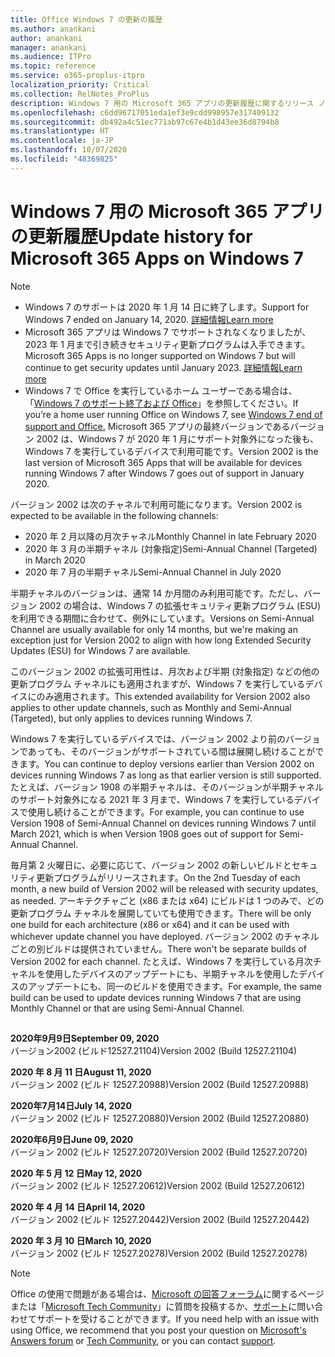 ```yaml
---
title: Office Windows 7 の更新の履歴
ms.author: anankani
author: anankani
manager: anankani
ms.audience: ITPro
ms.topic: reference
ms.service: o365-proplus-itpro
localization_priority: Critical
ms.collection: RelNotes_ProPlus
description: Windows 7 用の Microsoft 365 アプリの更新履歴に関するリリース ノートを提供
ms.openlocfilehash: c6dd96717051eda1ef3e9cdd998957e317409132
ms.sourcegitcommit: db492a4c51ec771ab97c67e4b1d43ee36d8794b8
ms.translationtype: HT
ms.contentlocale: ja-JP
ms.lasthandoff: 10/07/2020
ms.locfileid: "48369825"
---
```

# <a name="update-history-for-microsoft-365-apps-on-windows-7"></a><span data-ttu-id="828f6-103">Windows 7 用の Microsoft 365 アプリの更新履歴</span><span class="sxs-lookup"><span data-stu-id="828f6-103">Update history for Microsoft 365 Apps on Windows 7</span></span> 

 > [!NOTE]
>
>- <span data-ttu-id="828f6-104">Windows 7 のサポートは 2020 年 1 月 14 日に終了します。</span><span class="sxs-lookup"><span data-stu-id="828f6-104">Support for Windows 7 ended on January 14, 2020.</span></span> [<span data-ttu-id="828f6-105">詳細情報</span><span class="sxs-lookup"><span data-stu-id="828f6-105">Learn more</span></span>](https://www.microsoft.com/microsoft-365/windows/end-of-windows-7-support?rtc=1)
>- <span data-ttu-id="828f6-106">Microsoft 365 アプリは Windows 7 でサポートされなくなりましたが、2023 年 1 月まで引き続きセキュリティ更新プログラムは入手できます。</span><span class="sxs-lookup"><span data-stu-id="828f6-106">Microsoft 365 Apps is no longer supported on Windows 7 but will continue to get security updates until January 2023.</span></span> [<span data-ttu-id="828f6-107">詳細情報</span><span class="sxs-lookup"><span data-stu-id="828f6-107">Learn more</span></span>](https://docs.microsoft.com/DeployOffice/windows-7-support)
>- <span data-ttu-id="828f6-108">Windows 7 で Office を実行しているホーム ユーザーである場合は、「[Windows 7 のサポート終了および Office](https://support.office.com/en-us/article/windows-7-end-of-support-and-office-78f20fab-b57b-44d7-8368-06a8493f3cb9?ui=en-US&rs=en-US&ad=US)」を参照してください。</span><span class="sxs-lookup"><span data-stu-id="828f6-108">If you’re a home user running Office on Windows 7, see [Windows 7 end of support and Office.](https://support.office.com/en-us/article/windows-7-end-of-support-and-office-78f20fab-b57b-44d7-8368-06a8493f3cb9?ui=en-US&rs=en-US&ad=US)</span></span>
<span data-ttu-id="828f6-109">Microsoft 365 アプリの最終バージョンであるバージョン 2002 は、Windows 7 が 2020 年 1 月にサポート対象外になった後も、Windows 7 を実行しているデバイスで利用可能です。</span><span class="sxs-lookup"><span data-stu-id="828f6-109">Version 2002 is the last version of Microsoft 365 Apps that will be available for devices running Windows 7 after Windows 7 goes out of support in January 2020.</span></span>  

<span data-ttu-id="828f6-110">バージョン 2002 は次のチャネルで利用可能になります。</span><span class="sxs-lookup"><span data-stu-id="828f6-110">Version 2002 is expected to be available in the following channels:</span></span>
- <span data-ttu-id="828f6-111">2020 年 2 月以降の月次チャネル</span><span class="sxs-lookup"><span data-stu-id="828f6-111">Monthly Channel in late February 2020</span></span>
- <span data-ttu-id="828f6-112">2020 年 3 月の半期チャネル (対象指定)</span><span class="sxs-lookup"><span data-stu-id="828f6-112">Semi-Annual Channel (Targeted) in March 2020</span></span>
- <span data-ttu-id="828f6-113">2020 年 7 月の半期チャネル</span><span class="sxs-lookup"><span data-stu-id="828f6-113">Semi-Annual Channel in July 2020</span></span>

<span data-ttu-id="828f6-114">半期チャネルのバージョンは、通常 14 か月間のみ利用可能です。ただし、バージョン 2002 の場合は、Windows 7 の拡張セキュリティ更新プログラム (ESU) を利用できる期間に合わせて、例外にしています。</span><span class="sxs-lookup"><span data-stu-id="828f6-114">Versions on Semi-Annual Channel are usually available for only 14 months, but we're making an exception just for Version 2002 to align with how long Extended Security Updates (ESU) for Windows 7 are available.</span></span>

<span data-ttu-id="828f6-115">このバージョン 2002 の拡張可用性は、月次および半期 (対象指定) などの他の更新プログラム チャネルにも適用されますが、Windows 7 を実行しているデバイスにのみ適用されます。</span><span class="sxs-lookup"><span data-stu-id="828f6-115">This extended availability for Version 2002 also applies to other update channels, such as Monthly and Semi-Annual (Targeted), but only applies to devices running Windows 7.</span></span>

<span data-ttu-id="828f6-116">Windows 7 を実行しているデバイスでは、バージョン 2002 より前のバージョンであっても、そのバージョンがサポートされている間は展開し続けることができます。</span><span class="sxs-lookup"><span data-stu-id="828f6-116">You can continue to deploy versions earlier than Version 2002 on devices running Windows 7 as long as that earlier version is still supported.</span></span> <span data-ttu-id="828f6-117">たとえば、バージョン 1908 の半期チャネルは、そのバージョンが半期チャネルのサポート対象外になる 2021 年 3 月まで、Windows 7 を実行しているデバイスで使用し続けることができます。</span><span class="sxs-lookup"><span data-stu-id="828f6-117">For example, you can continue to use Version 1908 of Semi-Annual Channel on devices running Windows 7 until March 2021, which is when Version 1908 goes out of support for Semi-Annual Channel.</span></span>

<span data-ttu-id="828f6-118">毎月第 2 火曜日に、必要に応じて、バージョン 2002 の新しいビルドとセキュリティ更新プログラムがリリースされます。</span><span class="sxs-lookup"><span data-stu-id="828f6-118">On the 2nd Tuesday of each month, a new build of Version 2002 will be released with security updates, as needed.</span></span> <span data-ttu-id="828f6-119">アーキテクチャごと (x86 または x64) にビルドは 1 つのみで、どの更新プログラム チャネルを展開していても使用できます。</span><span class="sxs-lookup"><span data-stu-id="828f6-119">There will be only one build for each architecture (x86 or x64) and it can be used with whichever update channel you have deployed.</span></span> <span data-ttu-id="828f6-120">バージョン 2002 のチャネルごとの別ビルドは提供されていません。</span><span class="sxs-lookup"><span data-stu-id="828f6-120">There won't be separate builds of Version 2002 for each channel.</span></span> <span data-ttu-id="828f6-121">たとえば、Windows 7 を実行している月次チャネルを使用したデバイスのアップデートにも、半期チャネルを使用したデバイスのアップデートにも、同一のビルドを使用できます。</span><span class="sxs-lookup"><span data-stu-id="828f6-121">For example, the same build can be used to update devices running Windows 7 that are using Monthly Channel or that are using Semi-Annual Channel.</span></span>

##

[//]: # (削除しないでください)

<span data-ttu-id="828f6-123">**2020年9月9日**</span><span class="sxs-lookup"><span data-stu-id="828f6-123">**September 09, 2020**</span></span><br/>
<span data-ttu-id="828f6-124">バージョン2002 (ビルド12527.21104)</span><span class="sxs-lookup"><span data-stu-id="828f6-124">Version 2002 (Build 12527.21104)</span></span><br/>

<span data-ttu-id="828f6-125">**2020 年 8 月 11 日**</span><span class="sxs-lookup"><span data-stu-id="828f6-125">**August 11, 2020**</span></span><br/>
<span data-ttu-id="828f6-126">バージョン 2002 (ビルド 12527.20988)</span><span class="sxs-lookup"><span data-stu-id="828f6-126">Version 2002 (Build 12527.20988)</span></span><br/>

<span data-ttu-id="828f6-127">**2020年7月14日**</span><span class="sxs-lookup"><span data-stu-id="828f6-127">**July 14, 2020**</span></span><br/>
<span data-ttu-id="828f6-128">バージョン 2002 (ビルド 12527.20880)</span><span class="sxs-lookup"><span data-stu-id="828f6-128">Version 2002 (Build 12527.20880)</span></span><br/>

<span data-ttu-id="828f6-129">**2020年6月9日**</span><span class="sxs-lookup"><span data-stu-id="828f6-129">**June 09, 2020**</span></span><br/>
<span data-ttu-id="828f6-130">バージョン 2002 (ビルド 12527.20720)</span><span class="sxs-lookup"><span data-stu-id="828f6-130">Version 2002 (Build 12527.20720)</span></span><br/>

<span data-ttu-id="828f6-131">**2020 年 5 月 12 日**</span><span class="sxs-lookup"><span data-stu-id="828f6-131">**May 12, 2020**</span></span><br/>
<span data-ttu-id="828f6-132">バージョン 2002 (ビルド 12527.20612)</span><span class="sxs-lookup"><span data-stu-id="828f6-132">Version 2002 (Build 12527.20612)</span></span><br/>

<span data-ttu-id="828f6-133">**2020 年 4 月 14 日**</span><span class="sxs-lookup"><span data-stu-id="828f6-133">**April 14, 2020**</span></span><br/>
<span data-ttu-id="828f6-134">バージョン 2002 (ビルド 12527.20442)</span><span class="sxs-lookup"><span data-stu-id="828f6-134">Version 2002 (Build 12527.20442)</span></span><br/>

<span data-ttu-id="828f6-135">**2020 年 3 月 10 日**</span><span class="sxs-lookup"><span data-stu-id="828f6-135">**March 10, 2020**</span></span><br/>
<span data-ttu-id="828f6-136">バージョン 2002 (ビルド 12527.20278)</span><span class="sxs-lookup"><span data-stu-id="828f6-136">Version 2002 (Build 12527.20278)</span></span><br/>




> [!NOTE]
> <span data-ttu-id="828f6-137">Office の使用で問題がある場合は、[Microsoft の回答フォーラム](https://answers.microsoft.com/)に関するページまたは「[Microsoft Tech Community](https://techcommunity.microsoft.com/)」に質問を投稿するか、[サポート](https://support.microsoft.com/contactus)に問い合わせてサポートを受けることができます。</span><span class="sxs-lookup"><span data-stu-id="828f6-137">If you need help with an issue with using Office, we recommend that you post your question on [Microsoft's Answers forum](https://answers.microsoft.com/) or [Tech Community](https://techcommunity.microsoft.com/), or you can contact [support](https://support.microsoft.com/contactus).</span></span>
